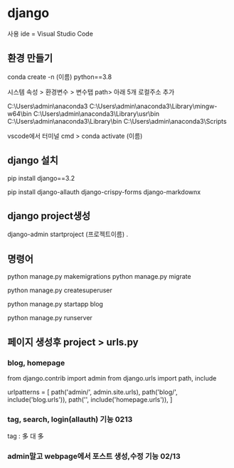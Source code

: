 # django
사용 ide = Visual Studio Code

## 환경 만들기
conda create -n (이름) python==3.8

시스템 속성 > 환경변수 > 변수탭 path> 아래 5개 로컬주소 추가

C:\Users\admin\anaconda3
C:\Users\admin\anaconda3\Library\mingw-w64\bin
C:\Users\admin\anaconda3\Library\usr\bin
C:\Users\admin\anaconda3\Library\bin
C:\Users\admin\anaconda3\Scripts

vscode에서 터미널 cmd > conda activate (이름)

## django 설치
pip install django==3.2

pip install django-allauth django-crispy-forms django-markdownx

## django project생성
django-admin startproject (프로젝트이름) . <!--콤마 꼭 한칸띄고 입력-->

## 명령어
<!-- models.py 변경후 저장 -->
python manage.py makemigrations
python manage.py migrate 

python manage.py createsuperuser

python manage.py startapp blog 
<!-- 페이지 생성후 setting.py installed_apps 저장-->

python manage.py runserver

## 페이지 생성후 project > urls.py

### blog, homepage

from django.contrib import admin
from django.urls import path, include

urlpatterns = [
    path('admin/', admin.site.urls),
    path('blog/', include('blog.urls')),
    <!-- path가 '주소+/blog' 이면 blog 의 urls.py -->
    path('', include('homepage.urls')),
    <!-- path가 '주소+ ' 이면 hompage 의 urls.py -->
]

### tag, search, login(allauth) 기능 0213
tag : 多 대 多 
### admin말고 webpage에서 포스트 생성,수정 기능 02/13

